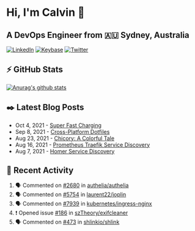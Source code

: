 # Hi, I'm Calvin 🍭
## A DevOps Engineer from 🇦🇺 Sydney, Australia</h3>

[![LinkedIn](https://img.shields.io/badge/-c–bui-0077B5?style=flat-square&labelColor=0077B5&logo=LinkedIn&logoColor=white)](https://www.linkedin.com/in/c-bui/)
[![Keybase](https://img.shields.io/badge/-calvinbui-ff6f21?style=flat-square&labelColor=ff6f21&logo=Keybase&logoColor=white)](https://keybase.io/calvinbui)
[![Twitter](https://img.shields.io/badge/-ASAPCalvin-1DA1F2?style=flat-square&labelColor=1DA1F2&logo=Twitter&logoColor=white)](https://twitter.com/ASAPCalvin)

<!-- https://github.com/rishavanand/github-profilinator -->
## ⚡ GitHub Stats
[![Anurag's github stats](https://github-readme-stats.vercel.app/api?username=calvinbui&count_private=true&hide_title=true)](https://github.com/anuraghazra/github-readme-stats)

<!-- https://github.com/gautamkrishnar/blog-post-workflow -->
## ✒️ Latest Blog Posts

<!-- BLOG-POST-LIST:START -->
- Oct 4, 2021 - [Super Fast Charging](https://calvin.me/super-fast-charging)
- Sep 8, 2021 - [Cross-Platform Dotfiles](https://calvin.me/cross-platform-dotfiles)
- Aug 23, 2021 - [Chicory: A Colorful Tale](https://calvin.me/chicory)
- Aug 16, 2021 - [Prometheus Traefik Service Discovery](https://calvin.me/prometheus-traefik-service-discovery)
- Aug 7, 2021 - [Homer Service Discovery](https://calvin.me/homer-service-discovery)

<!-- BLOG-POST-LIST:END -->

## 🏃‍ Recent Activity

<!--START_SECTION:activity-->
1. 🗣 Commented on [#2680](https://github.com/authelia/authelia/issues/2680) in [authelia/authelia](https://github.com/authelia/authelia)
2. 🗣 Commented on [#5754](https://github.com/laurent22/joplin/issues/5754) in [laurent22/joplin](https://github.com/laurent22/joplin)
3. 🗣 Commented on [#7939](https://github.com/kubernetes/ingress-nginx/issues/7939) in [kubernetes/ingress-nginx](https://github.com/kubernetes/ingress-nginx)
4. ❗️ Opened issue [#186](https://github.com/szTheory/exifcleaner/issues/186) in [szTheory/exifcleaner](https://github.com/szTheory/exifcleaner)
5. 🗣 Commented on [#473](https://github.com/shlinkio/shlink/issues/473) in [shlinkio/shlink](https://github.com/shlinkio/shlink)
<!--END_SECTION:activity-->
